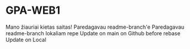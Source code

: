 # GPA-WEB1
Mano žiauriai kietas saitas!
Paredagavau readme-branch'e
Paredagavau readme-branch lokaliam repe
Update on main on Github before rebase
Update on Local 